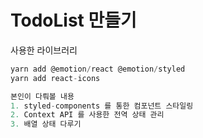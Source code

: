 # TodoList 만들기

사용한 라이브러리
```javascript
yarn add @emotion/react @emotion/styled
yarn add react-icons
```

```javascript
본인이 다뤄볼 내용
1. styled-components 를 통한 컴포넌트 스타일링
2. Context API 를 사용한 전역 상태 관리
3. 배열 상태 다루기
```
